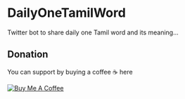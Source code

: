 # DailyOneTamilWord
Twitter bot to share daily one Tamil word and its meaning...

## Donation
You can support by buying a coffee ☕️ here
<p>
<a href="https://www.buymeacoffee.com/E2zwPk0aJ" target="_blank"><img src="https://bmc-cdn.nyc3.digitaloceanspaces.com/BMC-button-images/custom_images/orange_img.png" alt="Buy Me A Coffee" style="height: auto !important;width: auto !important;" ></a>
</p>
